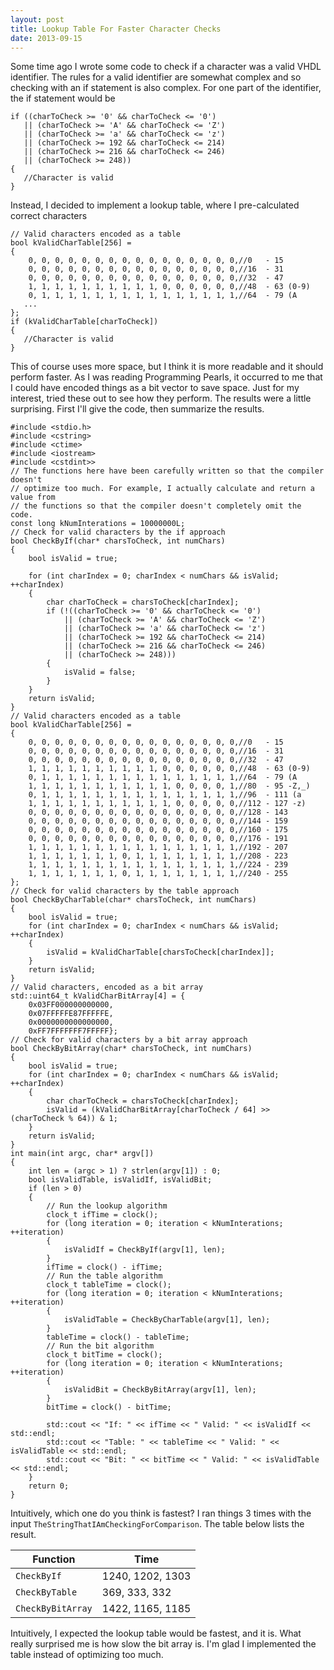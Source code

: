 ```yaml
---
layout: post
title: Lookup Table For Faster Character Checks
date: 2013-09-15
---
```


Some time ago I wrote some code to check if a character was a valid VHDL identifier. The rules for a valid identifier are somewhat complex and so checking with an if statement is also complex. For one part of the identifier, the if statement would be

```
if ((charToCheck >= '0' && charToCheck <= '0')
   || (charToCheck >= 'A' && charToCheck <= 'Z')
   || (charToCheck >= 'a' && charToCheck <= 'z')
   || (charToCheck >= 192 && charToCheck <= 214)
   || (charToCheck >= 216 && charToCheck <= 246)
   || (charToCheck >= 248))
{
   //Character is valid
}
```

Instead, I decided to implement a lookup table, where I pre-calculated correct characters

```
// Valid characters encoded as a table
bool kValidCharTable[256] =
{
    0, 0, 0, 0, 0, 0, 0, 0, 0, 0, 0, 0, 0, 0, 0, 0,//0   - 15
    0, 0, 0, 0, 0, 0, 0, 0, 0, 0, 0, 0, 0, 0, 0, 0,//16  - 31
    0, 0, 0, 0, 0, 0, 0, 0, 0, 0, 0, 0, 0, 0, 0, 0,//32  - 47
    1, 1, 1, 1, 1, 1, 1, 1, 1, 1, 0, 0, 0, 0, 0, 0,//48  - 63 (0-9)
    0, 1, 1, 1, 1, 1, 1, 1, 1, 1, 1, 1, 1, 1, 1, 1,//64  - 79 (A
   ...
};
if (kValidCharTable[charToCheck])
{
   //Character is valid
}
```

This of course uses more space, but I think it is more readable and it should perform faster. As I was reading Programming Pearls, it occurred to me that I could have encoded things as a bit vector to save space. Just for my interest, tried these out to see how they perform. The results were a little surprising. First I'll give the code, then summarize the results.

```
#include <stdio.h>
#include <cstring>
#include <ctime>
#include <iostream>
#include <cstdint>>
// The functions here have been carefully written so that the compiler doesn't
// optimize too much. For example, I actually calculate and return a value from
// the functions so that the compiler doesn't completely omit the code.
const long kNumInterations = 10000000L;
// Check for valid characters by the if approach
bool CheckByIf(char* charsToCheck, int numChars)
{
    bool isValid = true;

    for (int charIndex = 0; charIndex < numChars && isValid; ++charIndex)
    {
        char charToCheck = charsToCheck[charIndex];
        if (!((charToCheck >= '0' && charToCheck <= '0')
            || (charToCheck >= 'A' && charToCheck <= 'Z')
            || (charToCheck >= 'a' && charToCheck <= 'z')
            || (charToCheck >= 192 && charToCheck <= 214)
            || (charToCheck >= 216 && charToCheck <= 246)
            || (charToCheck >= 248)))
        {
            isValid = false;
        }
    }
    return isValid;
}
// Valid characters encoded as a table
bool kValidCharTable[256] =
{
    0, 0, 0, 0, 0, 0, 0, 0, 0, 0, 0, 0, 0, 0, 0, 0,//0   - 15
    0, 0, 0, 0, 0, 0, 0, 0, 0, 0, 0, 0, 0, 0, 0, 0,//16  - 31
    0, 0, 0, 0, 0, 0, 0, 0, 0, 0, 0, 0, 0, 0, 0, 0,//32  - 47
    1, 1, 1, 1, 1, 1, 1, 1, 1, 1, 0, 0, 0, 0, 0, 0,//48  - 63 (0-9)
    0, 1, 1, 1, 1, 1, 1, 1, 1, 1, 1, 1, 1, 1, 1, 1,//64  - 79 (A
    1, 1, 1, 1, 1, 1, 1, 1, 1, 1, 1, 0, 0, 0, 0, 1,//80  - 95 -Z,_)
    0, 1, 1, 1, 1, 1, 1, 1, 1, 1, 1, 1, 1, 1, 1, 1,//96  - 111 (a
    1, 1, 1, 1, 1, 1, 1, 1, 1, 1, 1, 0, 0, 0, 0, 0,//112 - 127 -z)
    0, 0, 0, 0, 0, 0, 0, 0, 0, 0, 0, 0, 0, 0, 0, 0,//128 - 143
    0, 0, 0, 0, 0, 0, 0, 0, 0, 0, 0, 0, 0, 0, 0, 0,//144 - 159
    0, 0, 0, 0, 0, 0, 0, 0, 0, 0, 0, 0, 0, 0, 0, 0,//160 - 175
    0, 0, 0, 0, 0, 0, 0, 0, 0, 0, 0, 0, 0, 0, 0, 0,//176 - 191
    1, 1, 1, 1, 1, 1, 1, 1, 1, 1, 1, 1, 1, 1, 1, 1,//192 - 207
    1, 1, 1, 1, 1, 1, 1, 0, 1, 1, 1, 1, 1, 1, 1, 1,//208 - 223
    1, 1, 1, 1, 1, 1, 1, 1, 1, 1, 1, 1, 1, 1, 1, 1,//224 - 239
    1, 1, 1, 1, 1, 1, 1, 0, 1, 1, 1, 1, 1, 1, 1, 1,//240 - 255
};
// Check for valid characters by the table approach
bool CheckByCharTable(char* charsToCheck, int numChars)
{
    bool isValid = true;
    for (int charIndex = 0; charIndex < numChars && isValid; ++charIndex)
    {
        isValid = kValidCharTable[charsToCheck[charIndex]];
    }
    return isValid;
}
// Valid characters, encoded as a bit array
std::uint64_t kValidCharBitArray[4] = {
    0x03FF000000000000,
    0x07FFFFFE87FFFFFE,
    0x0000000000000000,
    0xFF7FFFFFFF7FFFFF};
// Check for valid characters by a bit array approach
bool CheckByBitArray(char* charsToCheck, int numChars)
{
    bool isValid = true;
    for (int charIndex = 0; charIndex < numChars && isValid; ++charIndex)
    {
        char charToCheck = charsToCheck[charIndex];
        isValid = (kValidCharBitArray[charToCheck / 64] >> (charToCheck % 64)) & 1;
    }
    return isValid;
}
int main(int argc, char* argv[])
{
    int len = (argc > 1) ? strlen(argv[1]) : 0;
    bool isValidTable, isValidIf, isValidBit;
    if (len > 0)
    {
        // Run the lookup algorithm
        clock_t ifTime = clock();
        for (long iteration = 0; iteration < kNumInterations; ++iteration)
        {
            isValidIf = CheckByIf(argv[1], len);
        }
        ifTime = clock() - ifTime;
        // Run the table algorithm
        clock_t tableTime = clock();
        for (long iteration = 0; iteration < kNumInterations; ++iteration)
        {
            isValidTable = CheckByCharTable(argv[1], len);
        }
        tableTime = clock() - tableTime;
        // Run the bit algorithm
        clock_t bitTime = clock();
        for (long iteration = 0; iteration < kNumInterations; ++iteration)
        {
            isValidBit = CheckByBitArray(argv[1], len);
        }
        bitTime = clock() - bitTime;

        std::cout << "If: " << ifTime << " Valid: " << isValidIf << std::endl;
        std::cout << "Table: " << tableTime << " Valid: " << isValidTable << std::endl;
        std::cout << "Bit: " << bitTime << " Valid: " << isValidTable << std::endl;
    }
    return 0;
}
```

Intuitively, which one do you think is fastest? I ran things 3 times with the input `TheStringThatIAmCheckingForComparison`. The table below lists the result.

Function        | Time
----------------|----------
`CheckByIf`       | 1240, 1202, 1303
`CheckByTable`    | 369, 333, 332
`CheckByBitArray` | 1422, 1165, 1185

Intuitively, I expected the lookup table would be fastest, and it is. What really surprised me is how slow the bit array is. I'm glad I implemented the table instead of optimizing too much.
